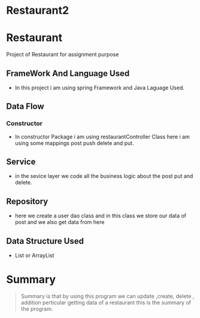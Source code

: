 # Restaurant2
# Restaurant
Project of Restaurant for assignment purpose
## FrameWork And Language Used
* In this project i am using spring Framework and Java Laguage Used.

## Data Flow
### Constructor
* In constructor Package i am using restaurantController Class here i am using some mappings post push delete and put. 



## Service

* in the sevice layer we code all the business logic about the post put and delete.
 ## Repository
 * here we create a user dao class and in this class we store our data of post and we also get data from here
 ## Data Structure Used
 * List or ArrayList
 
 # Summary
 <!-- Blockquote-->
 > Summary is that by using this program we can update ,create, delete , addition perticular  getting data of a restaurant this is the summary of the program.
